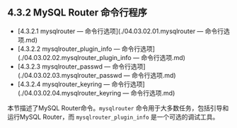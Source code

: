 ## 4.3.2 MySQL Router 命令行程序

- [4.3.2.1 mysqlrouter — 命令行选项](./04.03.02.01.mysqlrouter — 命令行选项.md)
- [4.3.2.2 mysqlrouter_plugin_info — 命令行选项](./04.03.02.02.mysqlrouter_plugin_info — 命令行选项.md)
- [4.3.2.3 mysqlrouter_passwd — 命令行选项](./04.03.02.03.mysqlrouter_passwd — 命令行选项.md)
- [4.3.2.4 mysqlrouter_keyring — 命令行选项](./04.03.02.04.mysqlrouter_keyring — 命令行选项.md)

本节描述了MySQL Router命令。`mysqlrouter` 命令用于大多数任务，包括引导和运行MySQL Router，而 `mysqlrouter_plugin_info` 是一个可选的调试工具。